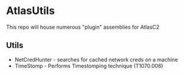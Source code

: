# AtlasUtils
This repo will house numerous "plugin" assemblies for AtlasC2

## Utils
* NetCredHunter - searches for cached network creds on a machine
* TimeStomp - Performs Timestomping technique (T1070.006) 
